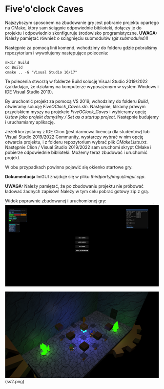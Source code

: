 # Five'o'clock Caves

Najszybszym sposobem na zbudowanie gry jest pobranie projektu opartego na CMake, który sam ściągnie odpowiednie biblioteki, dołączy je do projektu i odpowiednio skonfiguruje środowisko programistyczne. 
__UWAGA:__ Należy pamiętać również o sciągnięciu submodułów (_git submodules_)!!

Następnie za pomocą linii komend, wchodzimy do folderu gdzie pobraliśmy repozytorium i wywołujemy następujące polecenia:
```
mkdir Build
cd Build
cmake .. -G "Visual Studio 16/17"
```

Te polecenia stworzą w folderze Build solucję Visual Studio 2019/2022 (zakładając, że działamy na komputerze wyposażonym w system Windows i IDE Visual Studio 2019).

By uruchomić projekt za pomocą VS 2019, wchodzimy do folderu _Build_, otwieramy solucję _FiveOClock_Caves.sln_. Następnie, klikamy prawym przyciskiem myszy na projekcie _FiveOClock_Caves_ i wybieramy opcję _Ustaw jako projekt domyślny / Set as a startup project_. Następnie budujemy i uruchamiamy aplikację.

Jeżeli korzystamy z IDE Clion (jest darmowa licencja dla studentów) lub Visual Studio 2019/2022 Community, wystarczy wybrać w nim opcję otwarcia projektu, i z folderu repozytorium wybrać plik _CMakeLists.txt_. Następnie Clion / Visual Studio 2019/2022 sam uruchomi skrypt CMake i pobierze odpowiednie biblioteki. Możemy teraz zbudować i uruchomić projekt.

W obu przypadkach powinno pojawić się okienko startowe gry. 

__Dokumentacja__ ImGUI znajduje się w pliku _thirdparty/imgui/imgui.cpp_.

__UWAGA:__ Należy pamiętać, że po zbudowaniu projektu nie próbować ładować żadnych zapisów! Należy w tym celu pobrać gotowy zip z grą.

Widok poprawnie zbudowanej i uruchomionej gry:
![Przykładowe okienko po poprawnym zbudowaniu projektu i uruchomieniu aplikacji](startUp.png)

![Screenshoty z gry](ss1.png)(ss2.png)
